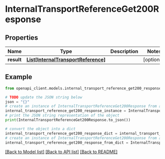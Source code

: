 # InternalTransportReferenceGet200Response


## Properties

Name | Type | Description | Notes
------------ | ------------- | ------------- | -------------
**result** | [**List[InternalTransportReference]**](InternalTransportReference.md) |  | [optional] 

## Example

```python
from openapi_client.models.internal_transport_reference_get200_response import InternalTransportReferenceGet200Response

# TODO update the JSON string below
json = "{}"
# create an instance of InternalTransportReferenceGet200Response from a JSON string
internal_transport_reference_get200_response_instance = InternalTransportReferenceGet200Response.from_json(json)
# print the JSON string representation of the object
print(InternalTransportReferenceGet200Response.to_json())

# convert the object into a dict
internal_transport_reference_get200_response_dict = internal_transport_reference_get200_response_instance.to_dict()
# create an instance of InternalTransportReferenceGet200Response from a dict
internal_transport_reference_get200_response_from_dict = InternalTransportReferenceGet200Response.from_dict(internal_transport_reference_get200_response_dict)
```
[[Back to Model list]](../README.md#documentation-for-models) [[Back to API list]](../README.md#documentation-for-api-endpoints) [[Back to README]](../README.md)


